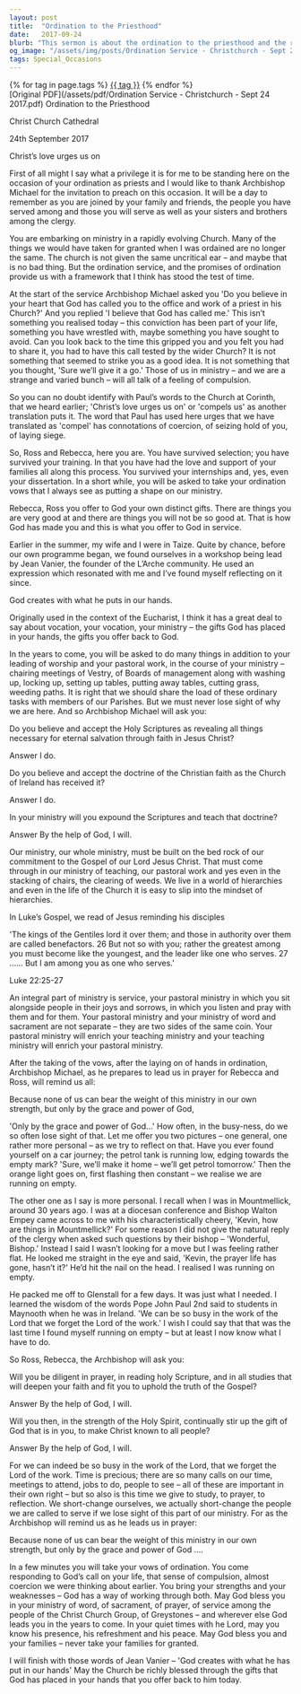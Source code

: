 ```yaml
---
layout: post
title:  "Ordination to the Priesthood"
date:   2017-09-24
blurb: "This sermon is about the ordination to the priesthood and the responsibilities that come with it. The speaker emphasizes the importance of service, teaching, and pastoral work in ministry. The sermon also highlights the need for diligence in prayer, reading holy Scripture, and studies that deepen faith."
og_image: "/assets/img/posts/Ordination Service - Christchurch - Sept 24 2017.png"
tags: Special_Occasions
---    
```

<div class="tag-pills">
    {% for tag in page.tags %}
    <a href="{{ site.baseurl }}/tag/{{ tag | slugify }}" class="tag-pill">{{ tag }}</a>
    {% endfor %}
</div>
[Original PDF](/assets/pdf/Ordination Service - Christchurch - Sept 24 2017.pdf)
Ordination to the Priesthood

Christ Church Cathedral

24th September 2017

Christ’s love urges us on

First of all might I say what a privilege it is for me to be standing here on the occasion of your ordination as priests and I would like to thank Archbishop Michael for the invitation to preach on this occasion. It will be a day to remember as you are joined by your family and friends, the people you have served among and those you will serve as well as your sisters and brothers among the clergy.

You are embarking on ministry in a rapidly evolving Church. Many of the things we would have taken for granted when I was ordained are no longer the same. The church is not given the same uncritical ear – and maybe that is no bad thing. But the ordination service, and the promises of ordination provide us with a framework that I think has stood the test of time.

At the start of the service Archbishop Michael asked you 'Do you believe in your heart that God has called you to the office and work of a priest in his Church?' And you replied 'I believe that God has called me.' This isn’t something you realised today – this conviction has been part of your life, something you have wrestled with, maybe something you have sought to avoid. Can you look back to the time this gripped you and you felt you had to share it, you had to have this call tested by the wider Church? It is not something that seemed to strike you as a good idea. It is not something that you thought, 'Sure we’ll give it a go.' Those of us in ministry – and we are a strange and varied bunch – will all talk of a feeling of compulsion.

So you can no doubt identify with Paul’s words to the Church at Corinth, that we heard earlier; 'Christ’s love urges us on' or 'compels us' as another translation puts it. The word that Paul has used here urges that we have translated as 'compel' has connotations of coercion, of seizing hold of you, of laying siege.

So, Ross and Rebecca, here you are. You have survived selection; you have survived your training. In that you have had the love and support of your families all along this process. You survived your internships and, yes, even your dissertation. In a short while, you will be asked to take your ordination vows that I always see as putting a shape on our ministry.

Rebecca, Ross you offer to God your own distinct gifts. There are things you are very good at and there are things you will not be so good at. That is how God has made you and this is what you offer to God in service.

Earlier in the summer, my wife and I were in Taize. Quite by chance, before our own programme began, we found ourselves in a workshop being lead by Jean Vanier, the founder of the L’Arche community. He used an expression which resonated with me and I’ve found myself reflecting on it since.

God creates with what he puts in our hands.

Originally used in the context of the Eucharist, I think it has a great deal to say about vocation, your vocation, your ministry – the gifts God has placed in your hands, the gifts you offer back to God.

In the years to come, you will be asked to do many things in addition to your leading of worship and your pastoral work, in the course of your ministry – chairing meetings of Vestry, of Boards of management along with washing up, locking up, setting up tables, putting away tables, cutting grass, weeding paths. It is right that we should share the load of these ordinary tasks with members of our Parishes. But we must never lose sight of why we are here. And so Archbishop Michael will ask you:

Do you believe and accept the Holy Scriptures as revealing all things necessary for eternal salvation through faith in Jesus Christ?

Answer I do.

Do you believe and accept the doctrine of the Christian faith as the Church of Ireland has received it?

Answer I do.

In your ministry will you expound the Scriptures and teach that doctrine?

Answer By the help of God, I will.

Our ministry, our whole ministry, must be built on the bed rock of our commitment to the Gospel of our Lord Jesus Christ. That must come through in our ministry of teaching, our pastoral work and yes even in the stacking of chairs, the clearing of weeds. We live in a world of hierarchies and even in the life of the Church it is easy to slip into the mindset of hierarchies.

In Luke’s Gospel, we read of Jesus reminding his disciples

'The kings of the Gentiles lord it over them; and those in authority over them are called benefactors. 26 But not so with you; rather the greatest among you must become like the youngest, and the leader like one who serves. 27 …… But I am among you as one who serves.'

Luke 22:25-27

An integral part of ministry is service, your pastoral ministry in which you sit alongside people in their joys and sorrows, in which you listen and pray with them and for them. Your pastoral ministry and your ministry of word and sacrament are not separate – they are two sides of the same coin. Your pastoral ministry will enrich your teaching ministry and your teaching ministry will enrich your pastoral ministry.

After the taking of the vows, after the laying on of hands in ordination, Archbishop Michael, as he prepares to lead us in prayer for Rebecca and Ross, will remind us all:

Because none of us can bear the weight of this ministry in our own strength, but only by the grace and power of God,

'Only by the grace and power of God…' How often, in the busy-ness, do we so often lose sight of that. Let me offer you two pictures – one general, one rather more personal – as we try to reflect on that. Have you ever found yourself on a car journey; the petrol tank is running low, edging towards the empty mark? 'Sure, we’ll make it home – we’ll get petrol tomorrow.' Then the orange light goes on, first flashing then constant – we realise we are running on empty.

The other one as I say is more personal. I recall when I was in Mountmellick, around 30 years ago. I was at a diocesan conference and Bishop Walton Empey came across to me with his characteristically cheery, 'Kevin, how are things in Mountmellick?' For some reason I did not give the natural reply of the clergy when asked such questions by their bishop – 'Wonderful, Bishop.' Instead I said I wasn’t looking for a move but I was feeling rather flat. He looked me straight in the eye and said, 'Kevin, the prayer life has gone, hasn’t it?' He’d hit the nail on the head. I realised I was running on empty.

He packed me off to Glenstall for a few days. It was just what I needed. I learned the wisdom of the words Pope John Paul 2nd said to students in Maynooth when he was in Ireland. 'We can be so busy in the work of the Lord that we forget the Lord of the work.' I wish I could say that that was the last time I found myself running on empty – but at least I now know what I have to do.

So Ross, Rebecca, the Archbishop will ask you:

Will you be diligent in prayer, in reading holy Scripture, and in all studies that will deepen your faith and fit you to uphold the truth of the Gospel?

Answer By the help of God, I will.

Will you then, in the strength of the Holy Spirit, continually stir up the gift of God that is in you, to make Christ known to all people?

Answer By the help of God, I will.

For we can indeed be so busy in the work of the Lord, that we forget the Lord of the work. Time is precious; there are so many calls on our time, meetings to attend, jobs to do, people to see – all of these are important in their own right – but so also is this time we give to study, to prayer, to reflection. We short-change ourselves, we actually short-change the people we are called to serve if we lose sight of this part of our ministry. For as the Archbishop will remind us as he leads us in prayer:

Because none of us can bear the weight of this ministry in our own strength, but only by the grace and power of God ….

In a few minutes you will take your vows of ordination. You come responding to God’s call on your life, that sense of compulsion, almost coercion we were thinking about earlier. You bring your strengths and your weaknesses – God has a way of working through both. May God bless you in your ministry of word, of sacrament, of prayer, of service among the people of the Christ Church Group, of Greystones – and wherever else God leads you in the years to come. In your quiet times with he Lord, may you know his presence, his refreshment and his peace. May God bless you and your families – never take your families for granted.

I will finish with those words of Jean Vanier – 'God creates with what he has put in our hands' May the Church be richly blessed through the gifts that God has placed in your hands that you offer back to him today.
